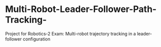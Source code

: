 # Multi-Robot-Leader-Follower-Path-Tracking-
Project for Robotics-2 Exam: Multi-robot trajectory tracking in a leader-follower configuration
